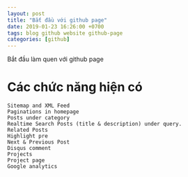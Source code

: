 ```yaml
---
layout: post
title: "Bắt đầu với github page"
date: 2019-01-23 16:26:00 +0700
tags: blog github website github-page
categories: [github]
---
```


Bắt đầu làm quen với github page

# Các chức năng hiện có

    Sitemap and XML Feed
    Paginations in homepage
    Posts under category
    Realtime Search Posts (title & description) under query.
    Related Posts
    Highlight pre
    Next & Previous Post
    Disqus comment
    Projects
    Project page
    Google analytics
